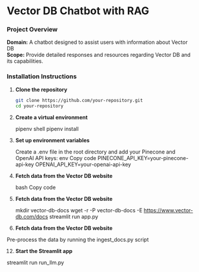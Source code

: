 # Vector DB Chatbot with RAG

### Project Overview

**Domain:** A chatbot designed to assist users with information about Vector DB  
**Scope:** Provide detailed responses and resources regarding Vector DB and its capabilities.

### Installation Instructions

1. **Clone the repository**

   ```bash
   git clone https://github.com/your-repository.git
   cd your-repository

3. **Create a virtual environment**
   
   pipenv shell
   pipenv install

4. **Set up environment variables**

   Create a .env file in the root directory and add your Pinecone and OpenAI API keys:
      env
      Copy code
      PINECONE_API_KEY=your-pinecone-api-key
      OPENAI_API_KEY=your-openai-api-key

6. **Fetch data from the Vector DB website**
   
   bash
   Copy code

8. **Fetch data from the Vector DB website**
   
   mkdir vector-db-docs
   wget -r -P vector-db-docs -E https://www.vector-db.com/docs
   streamlit run app.py

10. **Fetch data from the Vector DB website**
    
   Pre-process the data by running the ingest_docs.py script

12. **Start the Streamlit app**
    
   streamlit run run_llm.py


